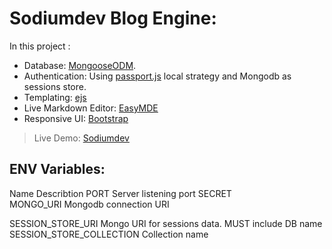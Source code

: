 # Sodiumdev Blog Engine:
In this project :
- Database: [MongooseODM](https://mongoosejs.com).
- Authentication: Using [passport.js](http://www.passportjs.org/) local strategy and Mongodb as sessions store.
- Templating: [ejs](https://ejs.co)
- Live Markdown Editor: [EasyMDE](https://github.com/Ionaru/easy-markdown-editor)
- Responsive UI: [Bootstrap](https://getbootstrap.com/docs/4.0/getting-started/introduction/)

> Live Demo: [Sodiumdev](https://Sodiumdev.herokuapp.com)


## ENV Variables:
Name                            Describtion 
PORT                            Server listening port
SECRET                          
MONGO_URI                       Mongodb connection URI

SESSION_STORE_URI               Mongo URI for sessions data. MUST include DB name
SESSION_STORE_COLLECTION        Collection name

